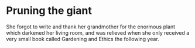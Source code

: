 Pruning the giant=================



She forgot to write and thank her grandmother for the enormous plant which darkened her living room, and was relieved when she only received a very small book called Gardening and Ethics the following year. 
